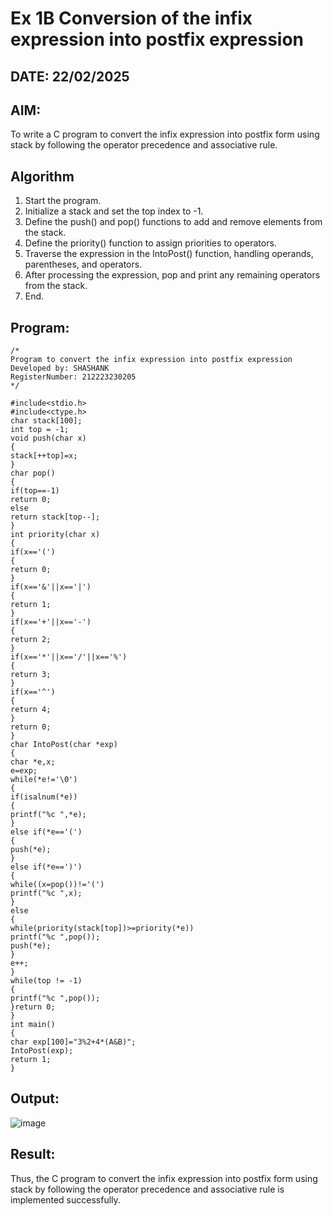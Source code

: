 # Ex 1B Conversion of the infix expression into postfix expression
## DATE: 22/02/2025
## AIM:
To write a C program to convert the infix expression into postfix form using stack by following the operator precedence and associative rule.

## Algorithm
1. Start the program.
2. Initialize a stack and set the top index to -1.
3. Define the push() and pop() functions to add and remove elements from the stack.
4. Define the priority() function to assign priorities to operators.
5. Traverse the expression in the IntoPost() function, handling operands, parentheses, and 
operators.
6. After processing the expression, pop and print any remaining operators from the stack.
7. End.

## Program:
```
/*
Program to convert the infix expression into postfix expression
Developed by: SHASHANK
RegisterNumber: 212223230205
*/

#include<stdio.h> 
#include<ctype.h>
char stack[100]; 
int top = -1;
void push(char x)
{
stack[++top]=x;
}
char pop()
{
if(top==-1) 
return 0;
else
return stack[top--];
}
int priority(char x)
{
if(x=='(')
{
return 0;
}
if(x=='&'||x=='|')
{
return 1;
}
if(x=='+'||x=='-')
{
return 2;
}
if(x=='*'||x=='/'||x=='%')
{
return 3;
}
if(x=='^')
{
return 4;
}
return 0;
}
char IntoPost(char *exp)
{
char *e,x; 
e=exp; 
while(*e!='\0')
{
if(isalnum(*e))
{
printf("%c ",*e);
}
else if(*e=='(')
{
push(*e);
}
else if(*e==')')
{
while((x=pop())!='(') 
printf("%c ",x);
}
else
{
while(priority(stack[top])>=priority(*e)) 
printf("%c ",pop());
push(*e);
}
e++;
}
while(top != -1)
{
printf("%c ",pop());
}return 0;
}
int main()
{
char exp[100]="3%2+4*(A&B)"; 
IntoPost(exp);
return 1;
}
```

## Output:
![image](https://github.com/user-attachments/assets/21218147-353c-4e27-9b82-5cac9b08f1d4)



## Result:
Thus, the C program to convert the infix expression into postfix form using stack by following the operator precedence and associative rule is implemented successfully.
